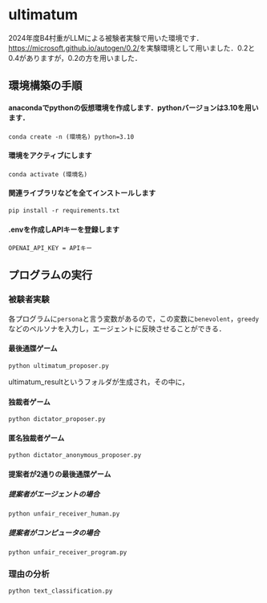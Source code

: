 # ultimatum

2024年度B4村重がLLMによる被験者実験で用いた環境です．<br>
<https://microsoft.github.io/autogen/0.2/>を実験環境として用いました．0.2と0.4がありますが，0.2の方を用いました．


## 環境構築の手順
#### anacondaでpythonの仮想環境を作成します．pythonバージョンは3.10を用います． <br>

`conda create -n (環境名) python=3.10`<br>

#### 環境をアクティブにします<br>

`conda activate (環境名)`<br>

#### 関連ライブラリなどを全てインストールします

`pip install -r requirements.txt`<br>

#### .envを作成しAPIキーを登録します

`OPENAI_API_KEY = APIキー`


## プログラムの実行
### 被験者実験
各プログラムに`persona`と言う変数があるので，この変数に`benevolent`，`greedy`などのペルソナを入力し，エージェントに反映させることができる．<br>


#### 最後通牒ゲーム
`python ultimatum_proposer.py`<br>

ultimatum_resultというフォルダが生成され，その中に，

#### 独裁者ゲーム
`python dictator_proposer.py`<br>

#### 匿名独裁者ゲーム

`python dictator_anonymous_proposer.py`<br>

#### 提案者が2通りの最後通牒ゲーム
##### 提案者がエージェントの場合

`python unfair_receiver_human.py`<br>

##### 提案者がコンピュータの場合

`python unfair_receiver_program.py`<br>

### 理由の分析
`python text_classification.py`<br>